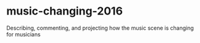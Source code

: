 # music-changing-2016
Describing, commenting, and projecting how the music scene is changing for musicians
